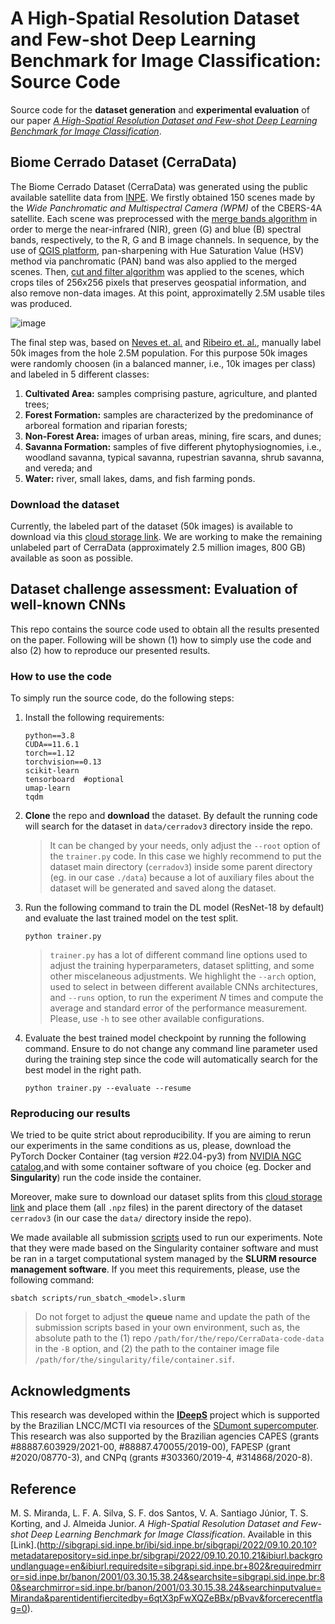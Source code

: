 # A High-Spatial Resolution Dataset and Few-shot Deep Learning Benchmark for Image Classification: Source Code

Source code for the **dataset generation** and **experimental evaluation** of our paper *[A High-Spatial Resolution Dataset and Few-shot Deep Learning Benchmark for Image Classification](http://sibgrapi.sid.inpe.br/ibi/sid.inpe.br/sibgrapi/2022/09.10.20.10?metadatarepository=sid.inpe.br/sibgrapi/2022/09.10.20.10.21&ibiurl.backgroundlanguage=en&ibiurl.requiredsite=sibgrapi.sid.inpe.br+802&requiredmirror=sid.inpe.br/banon/2001/03.30.15.38.24&searchsite=sibgrapi.sid.inpe.br:80&searchmirror=sid.inpe.br/banon/2001/03.30.15.38.24&searchinputvalue=Miranda&parentidentifiercitedby=6qtX3pFwXQZeBBx/pBvav&forcerecentflag=0)*.

## Biome Cerrado Dataset (CerraData)

The Biome Cerrado Dataset (CerraData) was generated using the public available satellite data from [INPE](http://www.dgi.inpe.br/). We firstly obtained 150 scenes made by the *Wide Panchromatic and Multispectral Camera (WPM)* of the CBERS-4A satellite. Each scene was preprocessed with the [merge bands algorithm](data_management/merge_bands.py) in order to merge the near-infrared (NIR), green (G) and blue (B) spectral bands, respectively, to the R, G and B image channels. In sequence, by the use of [QGIS platform](https://qgis.org/pt_BR/site/), pan-sharpening with Hue Saturation Value (HSV) method via panchromatic (PAN) band was also applied to the merged scenes. Then, [cut and filter algorithm](data_management/cut_and_filter_images.py) was applied to the scenes, which crops tiles of 256x256 pixels that preserves geospatial information, and also remove non-data images. At this point, approximatelly 2.5M usable tiles was produced.

![image](classes.jpeg)

The final step was, based on [Neves et. al.](https://doi.org/10.1117/1.JRS.15.044504) and [Ribeiro et. al.](https://www.embrapa.br/busca-de-publicacoes/-/publicacao/554094/fitofisionomias-do-bioma-cerrado), manually label 50k images from the hole 2.5M population. For this purpose 50k images  were randomly choosen (in a balanced manner, i.e., 10k images per class) and labeled in 5 different classes: 
1. **Cultivated Area:** samples comprising pasture, agriculture, and planted trees; 
2. **Forest Formation:** samples are characterized by the predominance of arboreal formation and riparian forests; 
3. **Non-Forest Area:** images of urban areas, mining, fire scars, and dunes; 
4. **Savanna Formation:** samples of five different phytophysiognomies, i.e., woodland savanna, typical savanna, rupestrian savanna, shrub savanna, and vereda; and 
5. **Water:** river, small lakes, dams, and fish farming ponds.

### Download the dataset
Currently, the labeled part of the dataset (50k images) is available to download via this [cloud storage link](https://www.kaggle.com/datasets/cerranet/biome-cerrado-dataset-cerradata). We are working to make the remaining unlabeled part of CerraData (approximately 2.5 million images, 800 GB) available as soon as possible. 

## Dataset challenge assessment: Evaluation of well-known CNNs

This repo contains the source code used to obtain all the results presented on the paper. Following will be shown (1) how to simply use the code and also (2) how to reproduce our presented results.

### How to use the code

To simply run the source code, do the following steps:

1. Install the following requirements:
    
    ```
    python==3.8 
    CUDA==11.6.1
    torch==1.12
    torchvision==0.13
    scikit-learn
    tensorboard  #optional
    umap-learn
    tqdm
    ```


2. **Clone** the repo and **download** the dataset. By default the running code will search for the dataset in `data/cerradov3` directory inside the repo.

    >  It can be changed by your needs, only adjust the `--root` option of the `trainer.py` code. In this case we highly recommend to put the dataset main directory (`cerradov3`) inside some parent directory (eg. in our case `./data`) because a lot of auxiliary files about the dataset will be generated and saved along the dataset.

3. Run the following command to train the DL model (ResNet-18 by default) and evaluate the last trained model on the test split.

    `python trainer.py`

    > `trainer.py` has a lot of different command line options used to adjust the training hyperparameters, dataset splitting, and some other miscelaneous adjustments. We highlight the `--arch` option, used to select in between different available CNNs architectures, and `--runs` option, to run the experiment $N$ times and compute the average and standard error of the performance measurement. Please, use `-h` to see other available configurations.

4. Evaluate the best trained model checkpoint by running the following command. Ensure to do not change any command line parameter used during the training step since the code will automatically search for the best model in the right path.

    `python trainer.py --evaluate --resume`

### Reproducing our results

We tried to be quite strict about reproducibility. If you are aiming to rerun our experiments in the same conditions as us, please, download the PyTorch Docker Container (tag version #22.04-py3) from [NVIDIA NGC catalog](https://catalog.ngc.nvidia.com/orgs/nvidia/containers/pytorch),and with some container software of you choice (eg. Docker and **Singularity**) run the code inside the container.

Moreover, make sure to download our dataset splits from this [cloud storage link](https://drive.google.com/drive/folders/1R9QNvLu60WKtsgRzjaXz3pPnmRrcACkb?usp=sharing) and place them (all `.npz` files) in the parent directory of the dataset `cerradov3` (in our case the `data/` directory inside the repo). 

We made available all submission [scripts](scripts/) used to run our experiments. Note that they were made based on the Singularity container software and must be ran in a target computational system managed by the **SLURM resource management software**. If you meet this requirements, please, use the following command:
    
`sbatch scripts/run_sbatch_<model>.slurm`

> Do not forget to adjust the **queue** name and update the path of the submission scripts based in your own environment, such as, the absolute path to the (1) repo `/path/for/the/repo/CerraData-code-data` in the `-B` option, and (2) the path to the container image file `/path/for/the/singularity/file/container.sif`.

## Acknowledgments

This research was developed within the [**IDeepS**](https://github.com/vsantjr/IDeepS) project which is supported by the Brazilian LNCC/MCTI via resources of the [SDumont supercomputer](http://sdumont.lncc.br). This research was also supported by the Brazilian agencies CAPES (grants #88887.603929/2021-00, #88887.470055/2019-00), FAPESP (grant #2020/08770-3), and CNPq (grants #303360/2019-4, #314868/2020-8).

## Reference

M. S. Miranda, L. F. A. Silva, S. F. dos Santos, V. A. Santiago J&uacute;nior, T. S. Korting, and J. Almeida Junior. *A High-Spatial Resolution Dataset and Few-shot Deep Learning Benchmark for Image Classification*. Available in this [Link].(http://sibgrapi.sid.inpe.br/ibi/sid.inpe.br/sibgrapi/2022/09.10.20.10?metadatarepository=sid.inpe.br/sibgrapi/2022/09.10.20.10.21&ibiurl.backgroundlanguage=en&ibiurl.requiredsite=sibgrapi.sid.inpe.br+802&requiredmirror=sid.inpe.br/banon/2001/03.30.15.38.24&searchsite=sibgrapi.sid.inpe.br:80&searchmirror=sid.inpe.br/banon/2001/03.30.15.38.24&searchinputvalue=Miranda&parentidentifiercitedby=6qtX3pFwXQZeBBx/pBvav&forcerecentflag=0).

